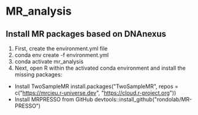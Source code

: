 # MR_analysis
## Install MR packages based on DNAnexus
1. First, create the environment.yml file <br>
2. conda env create -f environment.yml <br>
3. conda activate mr_analysis <br>
4. Next, open R within the activated conda environment and install the missing packages: <br>
- Install TwoSampleMR
install.packages("TwoSampleMR", repos = c("https://mrcieu.r-universe.dev", "https://cloud.r-project.org"))
- Install MRPRESSO from GitHub
devtools::install_github("rondolab/MR-PRESSO")
